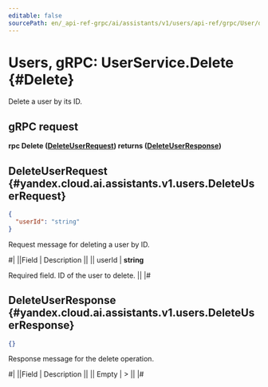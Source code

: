 ```yaml
---
editable: false
sourcePath: en/_api-ref-grpc/ai/assistants/v1/users/api-ref/grpc/User/delete.md
---
```


# Users, gRPC: UserService.Delete {#Delete}

Delete a user by its ID.

## gRPC request

**rpc Delete ([DeleteUserRequest](#yandex.cloud.ai.assistants.v1.users.DeleteUserRequest)) returns ([DeleteUserResponse](#yandex.cloud.ai.assistants.v1.users.DeleteUserResponse))**

## DeleteUserRequest {#yandex.cloud.ai.assistants.v1.users.DeleteUserRequest}

```json
{
  "userId": "string"
}
```

Request message for deleting a user by ID.

#|
||Field | Description ||
|| userId | **string**

Required field. ID of the user to delete. ||
|#

## DeleteUserResponse {#yandex.cloud.ai.assistants.v1.users.DeleteUserResponse}

```json
{}
```

Response message for the delete operation.

#|
||Field | Description ||
|| Empty | > ||
|#